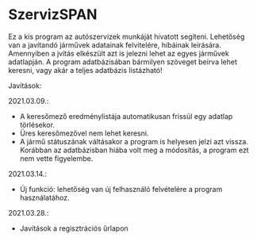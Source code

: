 # SzervizSPAN
Ez a kis program az autószervizek munkáját hivatott segíteni. Lehetőség van a javítandó járművek adatainak felvitelére, hibáinak leírására.
Amennyiben a jvítás elkészült azt is jelezni lehet az egyes járművek adatlapján. A program adatbázisában bármilyen szöveget beírva lehet keresni,
vagy akár a teljes adatbázis listázható!

Javítások:

2021.03.09.:
- A keresőmező eredménylistája automatikusan frissül egy adatlap törlésekor.
- Üres keresőmezővel nem lehet keresni.
- A jármű státuszának váltásakor a program is helyesen jelzi azt vissza.
Korábban az adatbázisban hiába volt meg a módosítás, a program ezt nem vette figyelembe.
  
2021.03.14.:
- Új funkció: lehetőség van új felhasználó felvételére a program használatához.

2021.03.28.:
- Javítások a regisztrációs űrlapon
